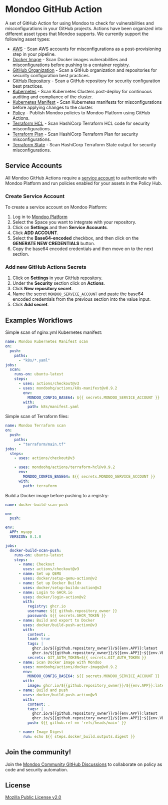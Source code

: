 # Mondoo GitHub Action

A set of GitHub Action for using Mondoo to check for vulnerabilities and misconfigurations in your GitHub projects. Actions have been organized into different asset types that Mondoo supports. We currently support the following asset types:

- [AWS](aws) - Scan AWS accounts for misconfigurations as a post-provisioning step in your pipeline.
- [Docker Image](docker-image) - Scan Docker images vulnerabilities and misconfigurations before pushing to a container registry.
- [GitHub Organization](github-org) - Scan a GitHub organization and repositories for security configuration best practices.
- [GitHub Repository](github-repo) - Scan a GitHub repository for security configuration best practices.
- [Kubernetes](k8s) - Scan Kubernetes Clusters post-deploy for continuous auditing and compliance of the cluster.
- [Kubernetes Manifest](k8s-manifest) - Scan Kubernetes manifests for misconfigurations before applying changes to the cluster.
- [Policy](policy) - Publish Mondoo policies to Mondoo Platform using GitHub Actions.
- [Terraform HCL](terraform-hcl) - Scan HashiCorp Terraform HCL code for security misconfigurations.
- [Terraform Plan](terraform-plan) - Scan HashiCorp Terraform Plan for security misconfigurations.
- [Terraform State](terraform-state) - Scan HashiCorp Terraform State output for security misconfigurations.

## Service Accounts

All Mondoo GitHub Actions require a [service account](https://mondoo.com/docs/platform/service_accounts/#creating-service-accounts) to authenticate with Mondoo Platform and run policies enabled for your assets in the Policy Hub.

### Create Service Account

To create a service account on Mondoo Platform:

1. Log in to [Mondoo Platform](https://console.mondoo.com)
2. Select the Space you want to integrate with your repository.
3. Click on **Settings** and then **Service Accounts**.
4. Click **ADD ACCOUNT**.
5. Select the **Base64-encoded** checkbox, and then click on the **GENERATE NEW CREDENTIALS** button.
6. Copy the base64 encoded credentials and then move on to the next section.

### Add new GitHub Actions Secrets

1. Click on **Settings** in your GitHub repository.
2. Under the **Security** section click on **Actions**.
3. Click **New repository secret**.
4. Name the secret `MONDOO_SERVICE_ACCOUNT` and paste the base64 encoded credentials from the previous section into the value input.
5. Click **Add secret**.

## Examples Workflows

Simple scan of nginx.yml Kubernetes manifest:

```yaml
name: Mondoo Kubernetes Manifest scan
on:
  push:
    paths:
      - "k8s/*.yaml"
jobs:
  scan:
    runs-on: ubuntu-latest
    steps:
      - uses: actions/checkout@v3
      - uses: mondoohq/actions/k8s-manifest@v0.9.2
        env:
          MONDOO_CONFIG_BASE64: ${{ secrets.MONDOO_SERVICE_ACCOUNT }}
        with:
          path: k8s/manifest.yaml
```

Simple scan of Terraform files:

```yaml
name: Mondoo Terraform scan
on:
  push:
    paths:
      - "terraform/main.tf"
jobs:
  steps:
    - uses: actions/checkout@v3

    - uses: mondoohq/actions/terraform-hcl@v0.9.2
      env:
        MONDOO_CONFIG_BASE64: ${{ secrets.MONDOO_SERVICE_ACCOUNT }}
      with:
        path: terraform
```

Build a Docker image before pushing to a registry:

```yaml
name: docker-build-scan-push

on:
  push:

env:
  APP: myapp
  VERSION: 0.1.0

jobs:
  docker-build-scan-push:
    runs-on: ubuntu-latest
    steps:
      - name: Checkout
        uses: actions/checkout@v3
      - name: Set up QEMU
        uses: docker/setup-qemu-action@v2
      - name: Set up Docker Buildx
        uses: docker/setup-buildx-action@v2
      - name: Login to GHCR.io
        uses: docker/login-action@v2
        with:
          registry: ghcr.io
          username: ${{ github.repository_owner }}
          password: ${{ secrets.GHCR_TOKEN }}
      - name: Build and export to Docker
        uses: docker/build-push-action@v3
        with:
          context: .
          load: true
          tags: |
            ghcr.io/${{github.repository_owner}}/${{env.APP}}:latest
            ghcr.io/${{github.repository_owner}}/${{env.APP}}:${{env.VERSION}}
          secrets: GIT_AUTH_TOKEN=${{ secrets.GIT_AUTH_TOKEN }}
      - name: Scan Docker Image with Mondoo
        uses: mondoohq/actions/docker-image@v0.9.2
        env:
          MONDOO_CONFIG_BASE64: ${{ secrets.MONDOO_SERVICE_ACCOUNT }}
        with:
          image: ghcr.io/${{github.repository_owner}}/${{env.APP}}:latest
      - name: Build and push
        uses: docker/build-push-action@v3
        with:
          context: .
          tags: |
            ghcr.io/${{github.repository_owner}}/${{env.APP}}:latest
            ghcr.io/${{github.repository_owner}}/${{env.APP}}:${{env.VERSION}}
          push: ${{ github.ref == 'refs/heads/main' }}

      - name: Image Digest
        run: echo ${{ steps.docker_build.outputs.digest }}
```

## Join the community!

Join the [Mondoo Community GitHub Discussions](https://github.com/orgs/mondoohq/discussions) to collaborate on policy as code and security automation.

## License

[Mozilla Public License v2.0](https://github.com/mondoohq/actions/blob/main/LICENSE)
